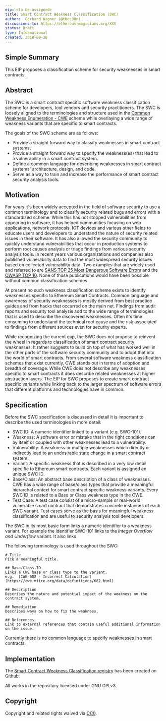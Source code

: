 ```yaml
---
eip: <to be assigned>
title: Smart Contract Weakness Classification (SWC)
author:  Gerhard Wagner (@thec00n)
discussions-to: https://ethereum-magicians.org/XXX
status: Draft
type: Informational
created: 2018-09-18
---
```


<!--You can leave these HTML comments in your merged EIP and delete the visible duplicate text guides, they will not appear and may be helpful to refer to if you edit it again. This is the suggested template for new EIPs. Note that an EIP number will be assigned by an editor. When opening a pull request to submit your EIP, please use an abbreviated title in the filename, `eip-draft_title_abbrev.md`. The title should be 44 characters or less.-->

## Simple Summary

This EIP proposes a classification scheme for security weaknesses in smart contracts. 

## Abstract
<!--A short (~200 word) description of the technical issue being addressed.-->

The SWC is a smart contract specific software weakness classification scheme for developers, tool vendors and security practitioners. The SWC is loosely aligned to the terminologies and structure used in the [Common Weakness Enumeration - CWE](https://cwe.mitre.org) scheme while overlaying a wide range of weakness variants that are specific to smart contracts.

The goals of the SWC scheme are as follows:

- Provide a straight forward way to classify weaknesses in smart contract systems.
- Provide a straight forward way to specify the weakness(es) that lead to a vulnerability in a smart contract system. 
- Define a common language for describing weaknesses in smart contract systems' architecture, design, and code.
- Serve as a way to train and increase the performance of smart contract security analysis tools.


## Motivation
<!--The motivation is critical for EIPs that want to change the Ethereum protocol. It should clearly explain why the existing protocol specification is inadequate to address the problem that the EIP solves. EIP submissions without sufficient motivation may be rejected outright.-->

For years it's been widely accepted in the field of software security to use a common terminology and to classify security related bugs and errors with a standardized scheme. While this has not stopped vulnerabilities from appearing in software, it has helped communities focusing on web applications, network protocols, IOT devices and various other fields to educate users and developers to understand the nature of security related issues in their software. It has also allowed the security community to quickly understand vulnerabilities that occur in production systems to perform root causes analysis or triage findings from various security analysis tools. In recent years various organizations and companies also published vulnerability data to find the most widespread security issues based on collected vulnerability data. Two examples that are widely used and referred to are [SANS TOP 25 Most Dangerous Software Errors](https://www.sans.org/top25-software-errors) and the [OWASP TOP 10](https://www.owasp.org/index.php/Top_10-2017_Top_10). None of those publications would have been possible without common classification schemes. 

At present no such weakness classification scheme exists to identify weaknesses specific to Ethereum Smart Contracts. Common language and awareness of security weaknesses is mostly derived from best practice guides and from hacks that occurred on the main net. Findings from audit reports and security tool analysis add to the wide range of terminologies that is used to describe the discovered weaknesses. Often it's time consuming to understand the technical root cause and the risk associated to findings from different sources even for security experts. 

While recognizing the current gap, the SWC does not propose to reinvent the wheel in regards to classification of smart contract security weaknesses. It rather suggests to build on top of what has worked well in the other parts of the software security community and to adopt that into the world of smart contracts. From several software weakness classification schemes that exist currently, CWE stands out in terms of adoption and breadth of coverage. While CWE does not describe any weaknesses specific to smart contracts it does describe related weaknesses at higher abstraction layers. The EIP for SWC proposes to create smart contract specific variants while linking back to the larger spectrum of software errors that different platforms and technologies have in common. 

## Specification
<!--The technical specification should describe the syntax and semantics of any new feature. The specification should be detailed enough to allow competing, interoperable implementations for any of the current Ethereum platforms (go-ethereum, parity, cpp-ethereum, ethereumj, ethereumjs, and [others](https://github.com/ethereum/wiki/wiki/Clients)).-->


Before the SWC specification is discussed in detail it is important to describe the used terminologies in more detail:

- SWC ID: A numeric identifier linked to a variant (e.g. SWC-101).
- Weakness: A software error or mistake that in the right conditions can by itself or coupled with other weaknesses lead to a vulnerability. 
- Vulnerability: A weakness or multiple weaknesses which directly or indirectly lead to an undesirable state change in a smart contract system. 
- Variant: A specific weakness that is described in a very low detail specific to Ethereum smart contracts. Each variant is assigned an unique SWC ID.
- Base/Class: An abstract base description of a class of weaknesses. CWE has a wide range of base/class types that provide a meaningful hierarchal context for smart contract specific weakness variants. Every SWC ID is related to a Base or Class weakness type in the CWE.
- Test Case: A test case consist of a micro-sample or real-world vulnerable smart contract that demonstrates concrete instances of each SWC variant. Test cases serve as the basis for meaningful weakness classification and are useful to security analysis tool developers.

The SWC in its most basic form links a numeric identifier to a weakness variant. For example the identifier SWC-101 links to the _Integer Overflow and Underflow_ variant. It also links 

The following terminology is used throughout the SWC:




```
# Title 
Pick a meaningful title.

## Base/Class ID
Links a CWE base or class type to the variant. 
e.g.  [CWE-682 - Incorrect Calculation](https://cwe.mitre.org/data/definitions/682.html)

## Description 
Describes the nature and potential impact of the weakness on the contract system. 

## Remediation
Describes ways on how to fix the weakness. 

## References 
Link to external references that contain useful additional information on the issue.
```




Currently there is no common language to specify weaknesses in smart contracts. 



## Implementation
<!--The implementations must be completed before any EIP is given status "Final", but it need not be completed before the EIP is accepted. While there is merit to the approach of reaching consensus on the specification and rationale before writing code, the principle of "rough consensus and running code" is still useful when it comes to resolving many discussions of API details.-->

The [Smart Contract Weakness Classification registry](https://github.com/SmartContractSecurity/SWC-registry) has been created on Github. 

All works in the repository licensed under GNU GPLv3. 

## Copyright
Copyright and related rights waived via [CC0](https://creativecommons.org/publicdomain/zero/1.0/).
